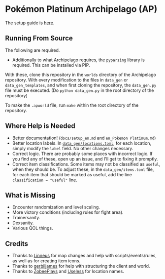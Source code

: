 # Pokémon Platinum Archipelago (AP)

The setup guide is [here](docs/setup_en.md).

## Running From Source
The following are required.
* Additionally to what Archipelago requires, the `pyparsing` library is required.
This can be installed via PIP.

With these, clone this repository in the `worlds` directory of the Archipelago repository.
With every modification to the files in `data_gen` or `data_gen_templates`, and when first cloning the
repository, the `data_gen.py` file must be executed. (Do `python data_gen.py` in the root directory of the repository)

To make the `.apworld` file, run `make` within the root directory of the repository.

## Where Help is Needed
* Better documentation! (`docs/setup_en.md` and `en_Pokemon Platinum.md`)
* Better location labels. In [`data_gen/locations.toml`](data_gen/locations.toml), for each location, simply modify the `label` field.
No other changes necessary.
* Correct logic. There are probably some places with incorrect logic. If you find any of these, open up an issue, and I'll get to fixing it promptly.
* Correct item classifications. Some items may not be classified as `useful`, when they should be. To adjust these, in the `data_gen/items.toml` file,
for each item that should be marked as useful, add the line `classification = "useful"` line.

## What is Missing
* Encounter randomization and level scaling.
* More victory conditions (including rules for fight area).
* Trainersanity.
* Dexsanity.
* Various QOL things.

## Credits
* Thanks to [Linneus](https://github.com/Linneus) for map changes and help with scripts/events/rules,
as well as for creating item icons.
* Thanks to [gerbiljames](https://github.com/gerbiljames) for help with structuring the client and world.
* Thanks to [ZobeePlays](https://github.com/ZobeePlays) and [Useless](https://github.com/UselessWater3) for location names.
